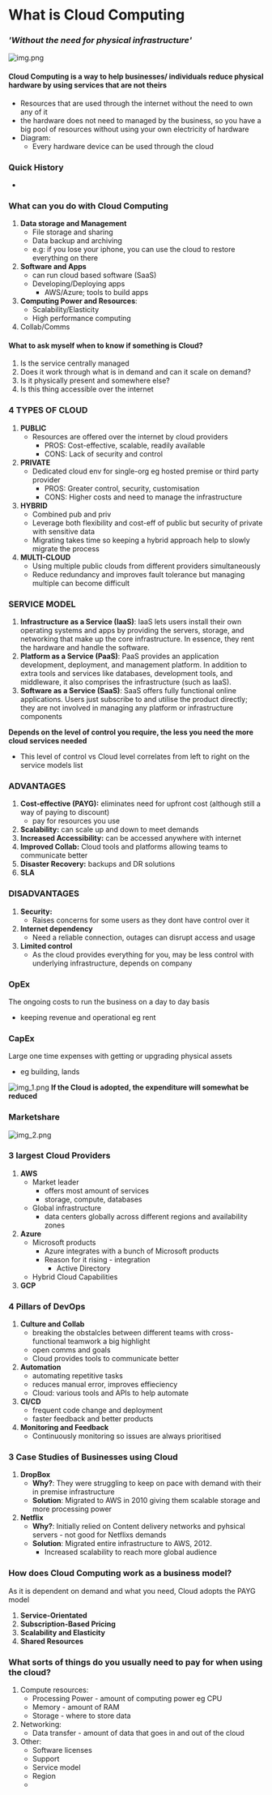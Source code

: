 # What is Cloud Computing
### *'Without the need for physical infrastructure'*
![img.png](../img/img.png)

####   Cloud Computing is a way to help businesses/ individuals reduce physical hardware by using services that are not theirs
- Resources that are used through the internet without the need to own any of it
- the hardware does not need to managed by the business, so you have a big pool of resources without using your own electricity of hardware
- Diagram:
  - Every hardware device can be used through the cloud

### Quick History
- 

### What can you do with Cloud Computing
1. **Data storage and Management**
   - File storage and sharing
   - Data backup and archiving
   - e.g: if you lose your iphone, you can use the cloud to restore everything on there
2. **Software and Apps**
   - can run cloud based software (SaaS)
   - Developing/Deploying apps
     - AWS/Azure; tools to build apps
3. **Computing Power and Resources**:
   - Scalability/Elasticity
   - High performance computing
4. Collab/Comms

#### What to ask myself when to know if something is Cloud?
1. Is the service centrally managed
2. Does it work through what is in demand and can it scale on demand?
3. Is it physically present and somewhere else?
4. Is this thing accessible over the internet

### 4 TYPES OF CLOUD
1. **PUBLIC**
   - Resources are offered over the internet by cloud providers
     - PROS: Cost-effective, scalable, readily available
     - CONS: Lack of security and control
2. **PRIVATE**
   - Dedicated cloud env for single-org eg hosted premise or third party provider
     - PROS: Greater control, security, customisation 
     - CONS: Higher costs and need to manage the infrastructure
3. **HYBRID**
   - Combined pub and priv
   - Leverage both flexibility and cost-eff of public but security of private with sensitive data
   - Migrating takes time so keeping a hybrid approach help to slowly migrate the process
4. **MULTI-CLOUD**
   - Using multiple public clouds from different providers simultaneously
   - Reduce redundancy and improves fault tolerance but managing multiple can become difficult

### SERVICE MODEL
1. **Infrastructure as a Service (IaaS)**: IaaS lets users install their own operating systems and apps by providing the servers, storage, and networking that make up the core infrastructure. In essence, they rent the hardware and handle the software.
2. **Platform as a Service (PaaS)**: PaaS provides an application development, deployment, and management platform. In addition to extra tools and services like databases, development tools, and middleware, it also comprises the infrastructure (such as IaaS).
3. **Software as a Service (SaaS)**: SaaS offers fully functional online applications. Users just subscribe to and utilise the product directly; they are not involved in managing any platform or infrastructure components

**Depends on the level of control you require, the less you need the more cloud services needed**
- This level of control vs Cloud level correlates from left to right on the service models list
### ADVANTAGES
1. **Cost-effective (PAYG):** eliminates need for upfront cost (although still a way of paying to discount)
   - pay for resources you use
2. **Scalability:** can scale up and down to meet demands 
3. **Increased Accessibility:** can be accessed anywhere with internet
4. **Improved Collab:** Cloud tools and platforms allowing teams to communicate better
5. **Disaster Recovery:** backups and DR solutions
6. **SLA**

### DISADVANTAGES
1. **Security:**
   - Raises concerns for some users as they dont have control over it
2. **Internet dependency** 
   - Need a reliable connection, outages can disrupt access and usage
3. **Limited control**
   - As the cloud provides everything for you, may be less control with underlying infrastructure, depends on company

### OpEx
The ongoing costs to run the business on a day to day basis
  - keeping revenue and operational eg rent

### CapEx
Large one time expenses with getting or upgrading physical assets 
- eg building, lands

![img_1.png](../img/img_1.png)
**If the Cloud is adopted, the expenditure will somewhat be reduced**

### Marketshare
![img_2.png](../img/img_2.png)

### 3 largest Cloud Providers
1. **AWS**
   - Market leader
     - offers most amount of services
     - storage, compute, databases
   - Global infrastructure 
     - data centers globally across different regions and availability zones
2. **Azure**
   - Microsoft products
     - Azure integrates with a bunch of Microsoft products
     - Reason for it rising - integration
       - Active Directory
   - Hybrid Cloud Capabilities
3. **GCP**

### 4 Pillars of DevOps
1. **Culture and Collab**
   - breaking the obstalcles between different teams with cross-functional teamwork a big highlight
   - open comms and goals
   - Cloud provides tools to communicate better
2. **Automation**
   - automating repetitive tasks
   - reduces manual error, improves effieciency
   - Cloud: various tools and APIs to help automate 
3. **CI/CD**
   - frequent code change and deployment
   - faster feedback and better products
4. **Monitoring and Feedback**
   - Continuously monitoring so issues are always prioritised

### 3 Case Studies of Businesses using Cloud
1. **DropBox**
   - **Why?**: They were struggling to keep on pace with demand with their in premise infrastructure
   - **Solution**: Migrated to AWS in 2010 giving them scalable storage and more processing power
2. **Netflix**
   - **Why?**: Initially relied on Content delivery networks and pyhsical servers - not good for Netflixs demands
   - **Solution**: Migrated entire infrastructure to AWS, 2012. 
     - Increased scalability to reach more global audience

### How does Cloud Computing work as a business model?
As it is dependent on demand and what you need, Cloud adopts the PAYG model
1. **Service-Orientated**
2. **Subscription-Based Pricing**
3. **Scalability and Elasticity**
4. **Shared Resources**

### What sorts of things do you usually need to pay for when using the cloud?
1. Compute resources:
   - Processing Power - amount of computing power eg CPU
   - Memory - amount of RAM 
   - Storage - where to store data
2. Networking:
   - Data transfer - amount of data that goes in and out of the cloud
3. Other:
   - Software licenses 
   - Support
   - Service model
   - Region
   - 